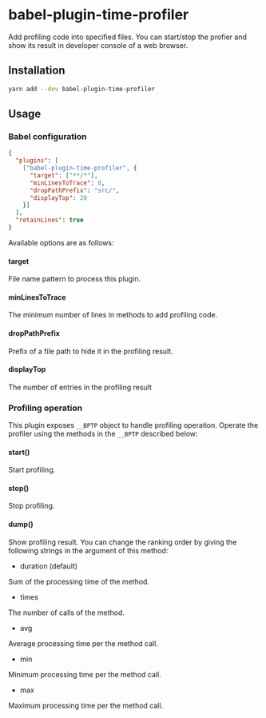 # babel-plugin-time-profiler

Add profiling code into specified files. You can start/stop the profier and show its result in developer console of a web browser.

## Installation

```sh
yarn add --dev babel-plugin-time-profiler
```

## Usage

### Babel configuration
```json
{
  "plugins": [
    ["babel-plugin-time-profiler", {
      "target": ["**/*"],
      "minLinesToTrace": 0,
      "dropPathPrefix": "src/",
      "displayTop": 20
    }]
  ],
  "retainLines": true
}
```

Available options are as follows:

#### target

File name pattern to process this plugin.

#### minLinesToTrace

The minimum number of lines in methods to add profiling code.

#### dropPathPrefix

Prefix of a file path to hide it in the profiling result.

#### displayTop

The number of entries in the profiling result

### Profiling operation

This plugin exposes `__BPTP` object to handle profiling operation. Operate the profiler using the methods in the `__BPTP` described below:

#### start()

Start profiling.

#### stop()

Stop profiling.

#### dump()

Show profiling result. You can change the ranking order by giving the following strings in the argument of this method:

- duration (default)

Sum of the processing time of the method.

- times

The number of calls of the method.

- avg

Average processing time per the method call.

- min

Minimum processing time per the method call.

- max

Maximum processing time per the method call.
